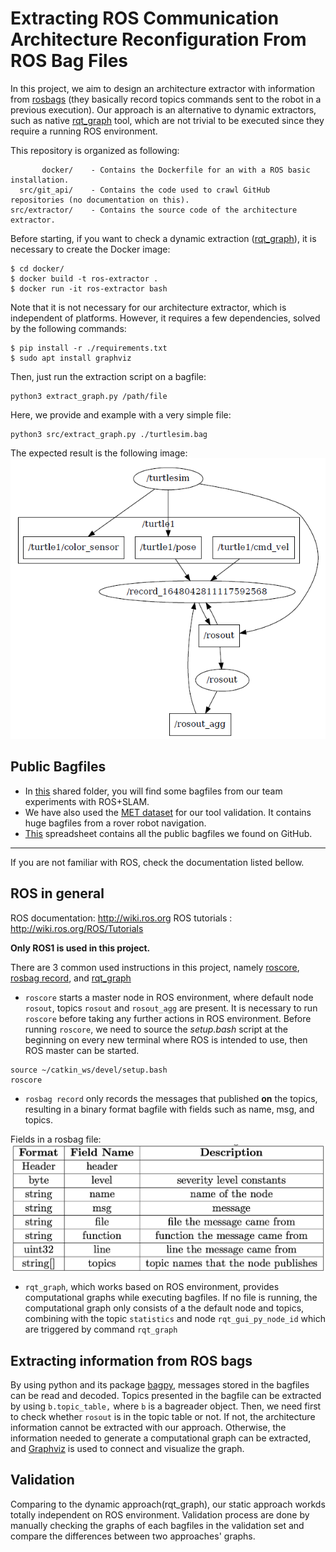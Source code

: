 # Extracting ROS Communication Architecture Reconfiguration From ROS Bag Files

<!-- The project is based on ROS, the standard framework for implementing robotics software today. A tool-based approach is developed that, given as input a ROS bag, will automatically extract its software components (in terms of blocks, connections, and topics).  -->

In this project, we aim to design an architecture extractor with information from [rosbags](http://wiki.ros.org/rosbag) (they basically record topics commands sent to the robot in a previous execution). Our approach is an alternative to dynamic extractors, such as native [rqt_graph](http://wiki.ros.org/rqt_graph) tool, which are not trivial to be executed since they require a running ROS environment. 

This repository is organized as following:

```
       docker/    - Contains the Dockerfile for an with a ROS basic installation.
  src/git_api/    - Contains the code used to crawl GitHub repositories (no documentation on this).
src/extractor/    - Contains the source code of the architecture extractor.
```

Before starting, if you want to check a dynamic extraction ([rqt_graph](http://wiki.ros.org/rqt_graph)), it is necessary to create the Docker image:
```
$ cd docker/
$ docker build -t ros-extractor .
$ docker run -it ros-extractor bash
```

Note that it is not necessary for our architecture extractor, which is independent of platforms. However, it requires a few dependencies, solved by the following commands:

```
$ pip install -r ./requirements.txt
$ sudo apt install graphviz
```

Then, just run the extraction script on a bagfile: 
```
python3 extract_graph.py /path/file
```

Here, we provide and example with a very simple file:
```
python3 src/extract_graph.py ./turtlesim.bag
```

The expected result is the following image:
![extracted architecture](screenshot.png "TurtleSim Computation Graph")

## Public Bagfiles

- In [this](https://drive.google.com/drive/folders/1HwNHiVZJhChzVv4ZwMy9yN5gWYnwAsSi?usp=sharing) shared folder, you will find some bagfiles from our team experiments with ROS+SLAM.
- We have also used the [MET dataset](https://starslab.ca/enav-planetary-dataset/) for our tool validation. It contains huge bagfiles from a rover robot navigation.
- [This](#) spreadsheet contains all the public bagfiles we found on GitHub. 

---

If you are not familiar with ROS, check the documentation listed bellow.

## ROS in general
ROS documentation: http://wiki.ros.org
ROS tutorials : http://wiki.ros.org/ROS/Tutorials

**Only ROS1 is used in this project.**

There are 3 common used instructions in this project, namely [roscore](http://wiki.ros.org/roscore), [rosbag record](http://wiki.ros.org/rosbag/Commandline), and [rqt_graph](http://wiki.ros.org/rqt_graph)

- `roscore` starts a master node in ROS environment, where default node `rosout`, topics `rosout` and `rosout_agg` are present. It is necessary to run `roscore` before taking any further actions in ROS environment. Before running `roscore`, we need to source the *setup.bash* script at the beginning on every new terminal where ROS is intended to use, then ROS master can be started. 
```
source ~/catkin_ws/devel/setup.bash
roscore
```

- `rosbag record` only records the messages that published **on** the topics, resulting in a binary format bagfile with fields such as name, msg, and topics.

Fields in a rosbag file:
<img src="fields.png" width="700" align="center" alt="Extraction results">

- `rqt_graph`, which works based on ROS environment, provides computational graphs while executing bagfiles. If no file is running, the computational graph only consists of a the default node and topics, combining with the topic `statistics` and node `rqt_gui_py_node_id` which are triggered by command `rqt_graph`

## Extracting information from ROS bags
By using python and its package [bagpy](https://jmscslgroup.github.io/bagpy/), messages stored in the bagfiles can be read and decoded. Topics presented in the bagfile can be extracted by using `b.topic_table,` where `b` is a bagreader object. Then, we need first to check whether `rosout` is in the topic table or not. If not, the architecture information cannot be extracted with our approach. Otherwise, the information needed to generate a computational graph can be extracted, and [Graphviz](https://graphviz.org) is used to connect and visualize the graph.

## Validation
Comparing to the dynamic approach(rqt_graph), our static approach workds totally independent on ROS environment. Validation process are done by manually checking the graphs of each bagfiles in the validation set and compare the differences between two approaches' graphs.



<!--## Result
By applying our static approach to the 242 bagfiles obtained from GitHub, it is found that most bagfiles can be extracted without any problem. Also, problems occurred within 49 bags where the main node `/rosout` is not recorded in the bag.  

Extraction result: Full list can be found [here](https://drive.google.com/file/d/16UHFbm1s-yIXtfGYNJD7NTrwlfN8zlXg/view)
<img src="extraction_result.png" width="700" align="center" alt="Extraction results">

-->


<!-- ## Requirements
Before running the graph extraction, you must install a basic ROS1 environment. Follow [this](http://wiki.ros.org/noetic/Installation/Ubuntu) tutorial.

In Ubuntu, after setting the apt-get souce, run the following command:

```
sudo apt-get install ...
```
 -->
